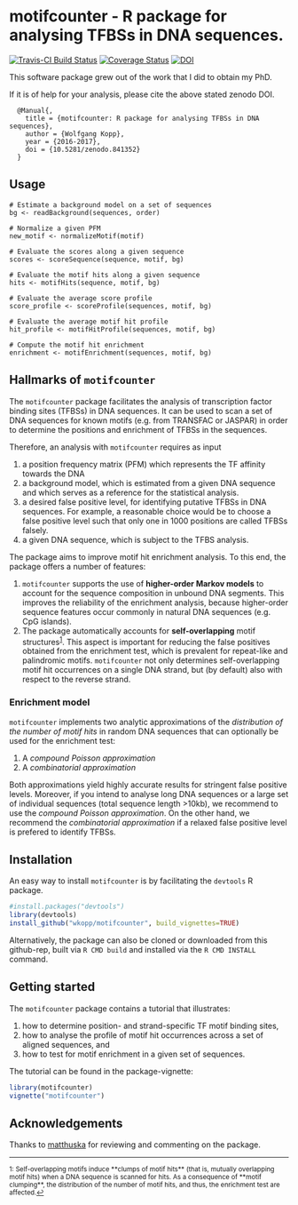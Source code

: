 # motifcounter - R package for analysing TFBSs in DNA sequences.

[![Travis-CI Build Status](https://travis-ci.org/wkopp/motifcounter.svg?branch=master)](https://travis-ci.org/wkopp/motifcounter)
[![Coverage Status](https://img.shields.io/codecov/c/github/wkopp/motifcounter/master.svg)](https://codecov.io/github/wkopp/motifcounter?branch=master)
[![DOI](https://zenodo.org/badge/74741086.svg)](https://zenodo.org/badge/latestdoi/74741086)

This software package grew out of the work that I did to obtain my PhD.

If it is of help for your analysis, please cite the above stated zenodo DOI.

```
  @Manual{,
    title = {motifcounter: R package for analysing TFBSs in DNA sequences},
    author = {Wolfgang Kopp},
    year = {2016-2017},
    doi = {10.5281/zenodo.841352}
  }
```
## Usage

```
# Estimate a background model on a set of sequences
bg <- readBackground(sequences, order)

# Normalize a given PFM
new_motif <- normalizeMotif(motif)

# Evaluate the scores along a given sequence
scores <- scoreSequence(sequence, motif, bg)

# Evaluate the motif hits along a given sequence
hits <- motifHits(sequence, motif, bg)

# Evaluate the average score profile
score_profile <- scoreProfile(sequences, motif, bg)

# Evaluate the average motif hit profile
hit_profile <- motifHitProfile(sequences, motif, bg)

# Compute the motif hit enrichment
enrichment <- motifEnrichment(sequences, motif, bg)
```

## Hallmarks of `motifcounter`

The `motifcounter` package facilitates the analysis of
 transcription factor binding sites (TFBSs) in DNA sequences.
It can be used to scan a set of DNA sequences for known motifs
(e.g. from TRANSFAC or JASPAR) in order to determine the positions
and enrichment of TFBSs in the sequences.

Therefore, an analysis with `motifcounter` requires as input
1. a position frequency matrix (PFM) which represents the TF affinity towards the DNA
2. a background model, which is estimated from a given DNA sequence and which
serves as a reference for the statistical analysis.
3. a desired false positive level, for identifying putative TFBSs in DNA sequences. For example, a reasonable choice would be to choose a false positive level such that only one in 1000 positions are called TFBSs falsely.
4. a given DNA sequence, which is subject to the TFBS analysis.

The package aims to improve motif hit enrichment analysis. To this end,
the package offers a number of features:
1. `motifcounter` supports the use of **higher-order Markov models**
to account for the sequence composition in unbound DNA segments.
This improves the reliability of the enrichment analysis, because higher-order
sequence features occur commonly in natural DNA sequences (e.g. CpG islands).
2. The package automatically accounts for **self-overlapping** motif
structures<sup><a href="#fn1" id="ref1">1</a></sup>. This aspect is important
for reducing the false positives obtained from the enrichment test, which is
prevalent for repeat-like and palindromic motifs.
`motifcounter` not only determines self-overlapping motif hit occurrences
on a single DNA strand, but (by default)
also with respect to the reverse strand.

### Enrichment model
`motifcounter` implements two analytic approximations of the
*distribution of the number of motif hits*
in random DNA sequences that can optionally be used for the
enrichment test:

1. A *compound Poisson approximation*
2. A *combinatorial approximation*

Both approximations yield highly accurate results for stringent
false positive levels.
Moreover, if you intend to analyse long DNA sequences or
a large set of individual sequences (total sequence length >10kb),
we recommend to use the *compound Poisson approximation*.
On the other hand, we recommend the *combinatorial approximation*
if a relaxed false positive level is prefered to identify TFBSs.




## Installation
An easy way to install `motifcounter` is by facilitating
the `devtools` R package.

```R
#install.packages("devtools")
library(devtools)
install_github("wkopp/motifcounter", build_vignettes=TRUE)
```

Alternatively, the package can also be cloned or 
downloaded from this github-rep,
built via `R CMD build`
and installed via the `R CMD INSTALL` command.

## Getting started

The `motifcounter` package contains a tutorial that illustrates:
1. how to determine position- and strand-specific TF motif binding sites,
2. how to analyse the profile of motif hit occurrences across a set of
aligned sequences, and
3. how to test for motif enrichment in a given set of sequences.

The tutorial can be found in the package-vignette:

```R
library(motifcounter)
vignette("motifcounter")
```

## Acknowledgements
Thanks to [matthuska](https://github.com/matthuska) for reviewing and commenting
on the package.
<hr></hr>
<sup id="fn1">1: Self-overlapping motifs induce
**clumps of motif hits** (that is, mutually
overlapping motif hits) when a DNA sequence is scanned for hits.
As a consequence of **motif clumping**, the distribution of the number of
motif hits, and thus, the enrichment test are affected.<a href="#ref1" title="Jump back to footnote 1 in the text.">↩</a></sup>
